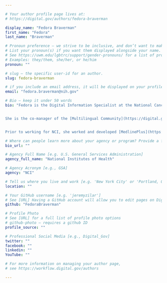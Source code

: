 ```yaml
---

# Your author profile page lives at:
# https://digital.gov/authors/fedora-braverman

display_name: "Fedora Braverman"
first_name: "Fedora"
last_name: "Braverman"

# Pronoun preference — we strive to be inclusive, and don’t want to make assumptions on a person’s first name (be it a gender-neutral name, or is one more common in languages other than English). Learn more http://www.MyPronouns.org
# List your pronoun(s) if you want them displayed alongside your name. Leave it blank and we'll use just your name.
# See https://uwm.edu/lgbtrc/support/gender-pronouns/ for a list of pronouns
# Examples: they/them, she/her, or he/him
pronoun: ""

# slug — the specific user-id for an author.
slug: fedora-braverman

# if you include an email address, it will be displayed on your profile page
email: "fedora.braverman@nih.gov"

# Bio — keep it under 50 words
bio: "Fedora is the Digital Information Specialist at the National Cancer Institute/NIH (NCI) where she works with UX designers and information architects to develop [cancer.gov](https://www.cancer.gov/) and [cancer.gov/español](https://www.cancer.gov/espanol). She is passionate about making NCI’s website usable, enjoyable and useful for its users.


She is the co-manager of the [Multilingual Community](https://digital.gov/communities/multilingual/) that works together to solve common issues on communication in languages other than English.


Prior to working for NCI, she worked and developed [MedlinePlus](https://medlineplus.gov/), the website for consumer health information from the National Library of Medicine. She was the lead of the [MedlinePlus en español](https://medlineplus.gov/spanish/), the [NIH MedlinePlus magazine](https://magazine.medlineplus.gov/) and the [NIH MedlinePlus revista](https://magazine.medlineplus.gov/es/) teams where her main goal was to present high quality health information to consumers in both English and Spanish."

# Where can people learn more about your agency or program? Provide a full URL [e.g. 'https://www.example.gov/']
bio_url: ""

# Agency Full Name [e.g. U.S. General Services Administration]
agency_full_name: "National Institutes of Health"

# Agency Acronym [e.g., GSA]
agency: "NCI"

# Tell us where you live and work [e.g. 'New York City' or 'Portland, OR']
location: ""

# Your GitHub username [e.g. 'jeremyzilar']
# See [URL] Having a GitHub account will allow you to edit pages on DigitalGov. The image used in your GitHub account can also be used to populate your digital.gov profile photo.
github: "FedoraBraverman"

# Profile Photo
# See [URL] for a full list of profile photo options
# github-photo — requires a github ID
profile_source: ""

# Professional Social Media [e.g., Digital_Gov]
twitter: ""
facebook: ""
linkedin: ""
YouTube: ""

# For more information on managing your author page,
# see https://workflow.digital.gov/authors

---
```

